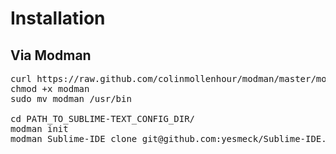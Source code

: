 # Installation

## Via Modman
    
<pre>
curl https://raw.github.com/colinmollenhour/modman/master/modman > modman
chmod +x modman
sudo mv modman /usr/bin

cd PATH_TO_SUBLIME-TEXT_CONFIG_DIR/
modman init
modman Sublime-IDE clone git@github.com:yesmeck/Sublime-IDE.git
</pre>
